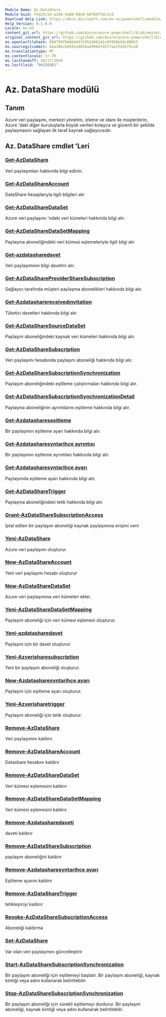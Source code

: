 ```yaml
---
Module Name: Az.DataShare
Module Guid: fe925c54-a246-4a80-89ed-b8768f5dc3cd
Download Help Link: https://docs.microsoft.com/en-us/powershell/module/az.datashare
Help Version: 0.1.0.0
Locale: en-US
content_git_url: https://github.com/Azure/azure-powershell/blob/master/src/DataShare/DataShare/help/Az.DataShare.md
original_content_git_url: https://github.com/Azure/azure-powershell/blob/master/src/DataShare/DataShare/help/Az.DataShare.md
ms.openlocfilehash: 698799f946bd44f2952d66241c05936b50c80053
ms.sourcegitcommit: b4a38bcb0501a9016a4998efd377aa75d3ef9ce8
ms.translationtype: MT
ms.contentlocale: tr-TR
ms.lasthandoff: 10/27/2020
ms.locfileid: "94320381"
---
```

# Az. DataShare modülü
## Tanım
Azure veri paylaşımı, merkezi yönetim, izleme ve idare ile müşterilerin, Azure 'daki diğer kuruluşlarla büyük verileri kolayca ve güvenli bir şekilde paylaşmasını sağlayan ilk taraf kaynak sağlayıcısıdır.

## Az. DataShare cmdlet 'Leri
### [Get-AzDataShare](Get-AzDataShare.md)
Veri paylaşımları hakkında bilgi edinin.

### [Get-AzDataShareAccount](Get-AzDataShareAccount.md)
DataShare hesaplarıyla ilgili bilgileri alır

### [Get-AzDataShareDataSet](Get-AzDataShareDataSet.md)
Azure veri paylaşımı 'ndaki veri kümeleri hakkında bilgi alır.

### [Get-AzDataShareDataSetMapping](Get-AzDataShareDataSetMapping.md)
Paylaşma aboneliğindeki veri kümesi eşlemeleriyle ilgili bilgi alır

### [Get-azdatasharedavet](Get-AzDataShareInvitation.md)
Veri paylaşımının bilgi davetini alır.

### [Get-AzDataShareProviderShareSubscription](Get-AzDataShareProviderShareSubscription.md)
Sağlayıcı tarafında müşteri paylaşma abonelikleri hakkında bilgi alır.

### [Get-Azdatasharereceivedınvitation](Get-AzDataShareReceivedInvitation.md)
Tüketici davetleri hakkında bilgi alır.

### [Get-AzDataShareSourceDataSet](Get-AzDataShareSourceDataSet.md)
Paylaşım aboneliğindeki kaynak veri kümeleri hakkında bilgi alır.

### [Get-AzDataShareSubscription](Get-AzDataShareSubscription.md)
Veri paylaşımı hesabında paylaşım aboneliği hakkında bilgi alır.

### [Get-AzDataShareSubscriptionSynchronization](Get-AzDataShareSubscriptionSynchronization.md)
Paylaşım aboneliğindeki eşitleme çalıştırmaları hakkında bilgi alır.

### [Get-AzDataShareSubscriptionSynchronizationDetail](Get-AzDataShareSubscriptionSynchronizationDetail.md)
Paylaşma aboneliğinin ayrıntılarını eşitleme hakkında bilgi alır.

### [Get-Azdatashareseşitleme](Get-AzDataShareSynchronization.md)
Bir paylaşımın eşitleme ayarı hakkında bilgi alır.

### [Get-Azdatasharesyntarihçe ayrıntısı](Get-AzDataShareSynchronizationDetail.md)
Bir paylaşımın eşitleme ayrıntıları hakkında bilgi alır.

### [Get-Azdatasharesyntarihçe ayarı](Get-AzDataShareSynchronizationSetting.md)
Paylaşımda eşitleme ayarı hakkında bilgi alır.

### [Get-AzDataShareTrigger](Get-AzDataShareTrigger.md)
Paylaşma aboneliğindeki tetik hakkında bilgi alır.

### [Grant-AzDataShareSubscriptionAccess](Grant-AzDataShareSubscriptionAccess.md)
İptal edilen bir paylaşım aboneliği kaynak paylaşımına erişimi verir

### [Yeni-AzDataShare](New-AzDataShare.md)
Azure veri paylaşımı oluşturur.

### [New-AzDataShareAccount](New-AzDataShareAccount.md)
Yeni veri paylaşımı hesabı oluşturur

### [New-AzDataShareDataSet](New-AzDataShareDataSet.md)
Azure veri paylaşımına veri kümeleri ekler.

### [Yeni-AzDataShareDataSetMapping](New-AzDataShareDataSetMapping.md)
Paylaşım aboneliği için veri kümesi eşlemesi oluşturur.

### [Yeni-azdatasharedavet](New-AzDataShareInvitation.md)
Paylaşım için bir davet oluşturur.

### [Yeni-Azverisharesubscription](New-AzDataShareSubscription.md)
Yeni bir paylaşım aboneliği oluşturur.

### [New-Azdatasharesyntarihçe ayarı](New-AzDataShareSynchronizationSetting.md)
Paylaşım için eşitleme ayarı oluşturur.

### [Yeni-Azverisharetrigger](New-AzDataShareTrigger.md)
Paylaşım aboneliği için tetik oluşturur.

### [Remove-AzDataShare](Remove-AzDataShare.md)
Veri paylaşımını kaldırır.

### [Remove-AzDataShareAccount](Remove-AzDataShareAccount.md)
Datashare hesabını kaldırır

### [Remove-AzDataShareDataSet](Remove-AzDataShareDataSet.md)
Veri kümesi eşlemesini kaldırır

### [Remove-AzDataShareDataSetMapping](Remove-AzDataShareDataSetMapping.md)
Veri kümesi eşlemesini kaldırır

### [Remove-Azdatasharedaveti](Remove-AzDataShareInvitation.md)
daveti kaldırır

### [Remove-AzDataShareSubscription](Remove-AzDataShareSubscription.md)
paylaşım aboneliğini kaldırır

### [Remove-Azdatasharesyntarihçe ayarı](Remove-AzDataShareSynchronizationSetting.md)
Eşitleme ayarını kaldırır

### [Remove-AzDataShareTrigger](Remove-AzDataShareTrigger.md)
tetikleyiciyi kaldırır

### [Revoke-AzDataShareSubscriptionAccess](Revoke-AzDataShareSubscriptionAccess.md)
Aboneliği kaldırma

### [Set-AzDataShare](Set-AzDataShare.md)
Var olan veri paylaşımını güncelleştirir

### [Start-AzDataShareSubscriptionSynchronization](Start-AzDataShareSubscriptionSynchronization.md)
Bir paylaşım aboneliği için eşitlemeyi başlatır. Bir paylaşım aboneliği, kaynak kimliği veya adını kullanarak belirtilebilir.

### [Stop-AzDataShareSubscriptionSynchronization](Stop-AzDataShareSubscriptionSynchronization.md)
Bir paylaşım aboneliği için sürekli eşitlemeyi durdurur. Bir paylaşım aboneliği, kaynak kimliği veya adını kullanarak belirtilebilir.

